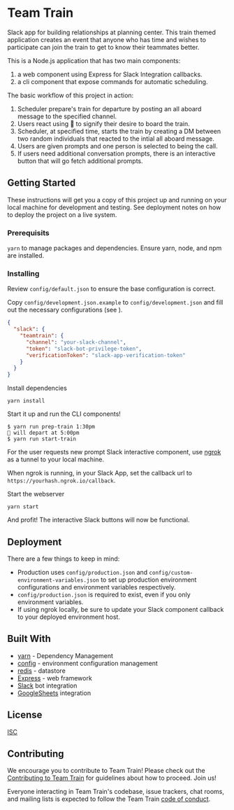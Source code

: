 # Team Train

Slack app for building relationships at planning center. This train themed application creates an event that anyone who has time and wishes to participate can join the train to get to know their teammates better.

This is a Node.js application that has two main components:

1. a web component using Express for Slack Integration callbacks.
2. a cli component that expose commands for automatic scheduling.

The basic workflow of this project in action:

1. Scheduler prepare's train for departure by posting an all aboard message to the specified channel.
1. Users react using :ticket: to signify their desire to board the train.
1. Scheduler, at specified time, starts the train by creating a DM between two random individuals that reacted to the intial all aboard message.
1. Users are given prompts and one person is selected to being the call.
1. If users need additional conversation prompts, there is an interactive button that will go fetch additional prompts.

## Getting Started

These instructions will get you a copy of this project up and running on your local machine for development and testing. See deployment notes on how to deploy the project on a live system.

### Prerequisits

`yarn` to manage packages and dependencies. Ensure yarn, node, and npm are installed.

### Installing

Review `config/default.json` to ensure the base configuration is correct.

Copy `config/development.json.example` to `config/development.json` and fill out the necessary configurations (see ).

```json
{
  "slack": {
    "teamtrain": {
      "channel": "your-slack-channel",
      "token": "slack-bot-privilege-token",
      "verificationToken": "slack-app-verification-token"
    }
  }
}
```

Install dependencies

```shell
yarn install
```

Start it up and run the CLI components!

```shell
$ yarn run prep-train 1:30pm
🚂 will depart at 5:00pm
$ yarn run start-train
```

For the user requests new prompt Slack interactive component, use [ngrok](https://ngrok.com/) as a tunnel to your local machine.

When ngrok is running, in your Slack App, set the callback url to `https://yourhash.ngrok.io/callback`.

Start the webserver

```shell
yarn start
```

And profit! The interactive Slack buttons will now be functional.

## Deployment

There are a few things to keep in mind:

- Production uses `config/production.json` and `config/custom-environment-variables.json` to set up production environment configurations and environment variables respectively.
- `config/production.json` is required to exist, even if you only environment variables.
- If using ngrok locally, be sure to update your Slack component callback to your deployed environment host.

## Built With

- [yarn](https://yarnpkg.com/) - Dependency Management
- [config](https://www.npmjs.com/package/config) - environment configuration management
- [redis](https://www.npmjs.com/package/redis) - datastore
- [Express](https://www.npmjs.com/package/express) - web framework
- [Slack](https://slack.com) bot integration
- [GoogleSheets](https://developers.google.com/sheets/api/) integration

## License

[ISC](LICENSE.md)

## Contributing

We encourage you to contribute to Team Train! Please check out the [Contributing to Team Train](CONTRIBUTING.md) for guidelines about how to proceed. Join us!

Everyone interacting in Team Train's codebase, issue trackers, chat rooms, and mailing lists is expected to follow the Team Train [code of conduct](CODE_OF_CONDUCT.md).
